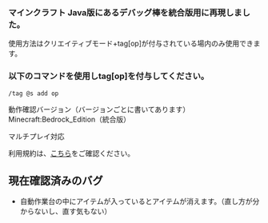 ### マインクラフト Java版にあるデバッグ棒を統合版用に再現しました。
使用方法はクリエイティブモード+tag[op]が付与されている場内のみ使用できます。

### 以下のコマンドを使用しtag[op]を付与してください。
```
/tag @s add op
```

動作確認バージョン（バージョンごとに書いてあります）
Minecraft:Bedrock_Edition（統合版）

マルチプレイ対応

利用規約は、[こちら](LICENSE.md)をご確認ください。

## 現在確認済みのバグ
- 自動作業台の中にアイテムが入っているとアイテムが消えます。（直し方が分からないし、直す気もない）
